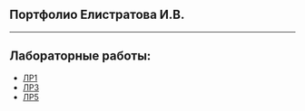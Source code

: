 ## Портфолио Елистратова И.В.

------------

## Лабораторные работы:
- [ЛР1](https://replit.com/@Elistratov/LR1#main.py)
- [ЛР3](https://replit.com/@Elistratov/LR3#main.py)
- [ЛР5](https://replit.com/@Elistratov/LR44#main.py)
